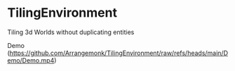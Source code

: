 # TilingEnvironment
Tiling 3d Worlds without duplicating entities

Demo
(https://github.com/Arrangemonk/TilingEnvironment/raw/refs/heads/main/Demo/Demo.mp4)

